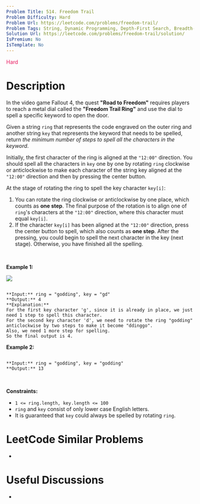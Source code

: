 ```yaml
---
Problem Title: 514. Freedom Trail
Problem Difficulty: Hard
Problem Url: https://leetcode.com/problems/freedom-trail/
Problem Tags: String, Dynamic Programming, Depth-First Search, Breadth-First Search
Solution Url: https://leetcode.com/problems/freedom-trail/solution/
IsPremium: No
IsTemplate: No
---
```


<span style="color: rgb(233, 30, 99);">Hard</span>

# Description

In the video game Fallout 4, the quest **"Road to Freedom"** requires players to reach a metal dial called the **"Freedom Trail Ring"** and use the dial to spell a specific keyword to open the door.


Given a string `ring` that represents the code engraved on the outer ring and another string `key` that represents the keyword that needs to be spelled, return *the minimum number of steps to spell all the characters in the keyword*.


Initially, the first character of the ring is aligned at the `"12:00"` direction. You should spell all the characters in `key` one by one by rotating `ring` clockwise or anticlockwise to make each character of the string key aligned at the `"12:00"` direction and then by pressing the center button.


At the stage of rotating the ring to spell the key character `key[i]`:


1. You can rotate the ring clockwise or anticlockwise by one place, which counts as **one step**. The final purpose of the rotation is to align one of `ring`'s characters at the `"12:00"` direction, where this character must equal `key[i]`.
2. If the character `key[i]` has been aligned at the `"12:00"` direction, press the center button to spell, which also counts as **one step**. After the pressing, you could begin to spell the next character in the key (next stage). Otherwise, you have finished all the spelling.


 


**Example 1:**


![](https://assets.leetcode.com/uploads/2018/10/22/ring.jpg)

```

**Input:** ring = "godding", key = "gd"
**Output:** 4
**Explanation:**
For the first key character 'g', since it is already in place, we just need 1 step to spell this character. 
For the second key character 'd', we need to rotate the ring "godding" anticlockwise by two steps to make it become "ddinggo".
Also, we need 1 more step for spelling.
So the final output is 4.

```

**Example 2:**



```

**Input:** ring = "godding", key = "godding"
**Output:** 13

```

 


**Constraints:**


* `1 <= ring.length, key.length <= 100`
* `ring` and `key` consist of only lower case English letters.
* It is guaranteed that `key` could always be spelled by rotating `ring`.




# LeetCode Similar Problems

- []()

# Useful Discussions

- []()
